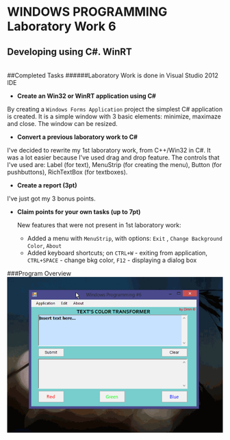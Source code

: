WINDOWS PROGRAMMING Laboratory Work 6
=====================================

Developing using C#. WinRT
--------------------------
<br>
##Completed Tasks
######Laboratory Work is done in Visual Studio 2012 IDE

  - **Create an Win32 or WinRT application using C#**

By creating a `Windows Forms Application` project the simplest C# application is created. It is a simple window with 3 basic elements: minimize, maximaze and close. The window can be resized.

  - **Convert a previous laboratory work to C#**

I've decided to rewrite my 1st laboratory work, from C++/Win32 in C#. It was a lot easier because I've used drag and drop feature. The controls that I've used are: Label (for text), MenuStrip (for creating the menu), Button (for pushbuttons), RichTextBox (for textboxes).

  - **Create a report (3pt)**

I've just got my 3 bonus points.

  - **Claim points for your own tasks (up to 7pt)**

      New features that were not present in 1st laboratory work:
    - Added a menu with `MenuStrip`, with options: `Exit` , `Change Background Color`, `About`
    - Added keyboard shortcuts; on `CTRL+W` - exiting from application, `CTRL+SPACE` - change bkg color, `F12` - displaying a dialog box

###Program Overview
![overview](https://github.com/TUM-FAF/FAF-121-Gira-Dumitru/blob/master/WP/WP_LAB_6/work.gif)

